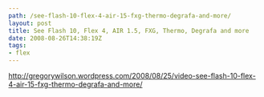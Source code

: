 ```yaml
---
path: /see-flash-10-flex-4-air-15-fxg-thermo-degrafa-and-more/
layout: post
title: See Flash 10, Flex 4, AIR 1.5, FXG, Thermo, Degrafa and more
date: 2008-08-26T14:38:19Z
tags:
- flex
---
```


<a href="http://gregorywilson.wordpress.com/2008/08/25/video-see-flash-10-flex-4-air-15-fxg-thermo-degrafa-and-more/" target="_blank">http://gregorywilson.wordpress.com/2008/08/25/video-see-flash-10-flex-4-air-15-fxg-thermo-degrafa-and-more/</a>